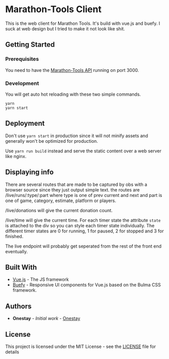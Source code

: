 # Marathon-Tools Client

This is the web client for Marathon Tools. It's build with vue.js and buefy. I suck at web design but I tried to make it not look like shit.

## Getting Started


### Prerequisites

You need to have the [Marathon-Tools API](https://github.com/onestay/MarathonTools-API) running on port 3000.

### Development
You will get auto hot reloading with these two simple commands.

```
yarn
yarn start
```

## Deployment

Don't use `yarn start` in production since it will not minify assets and generally won't be optimized for production.

Use `yarn run build` instead and serve the static content over a web server like nginx.

## Displaying info
There are several routes that are made to be captured by obs with a browser source since they just output simple text. the routes are /live/runs/:type/:part where type is one of prev current and next and part is one of game, category, estimate, platform or players.

/live/donations will give the current donation count.

/live/time will give the current time. For each timer state the attribute `state` is attached to the div so you can style each timer state individually. The different timer states are 0 for running, 1 for paused, 2 for stopped and 3 for finished.

The live endpoint will probably get seperated from the rest of the front end eventually.

## Built With

* [Vue.js](https://vuejs.org) - The JS framework
* [Buefy](https://buefy.github.io/) - Responsive UI components for Vue.js based on the Bulma CSS framework.

## Authors

* **Onestay** - *Initial work* - [Onestay](https://github.com/onestay)

## License

This project is licensed under the MIT License - see the [LICENSE](LICENSE) file for details
